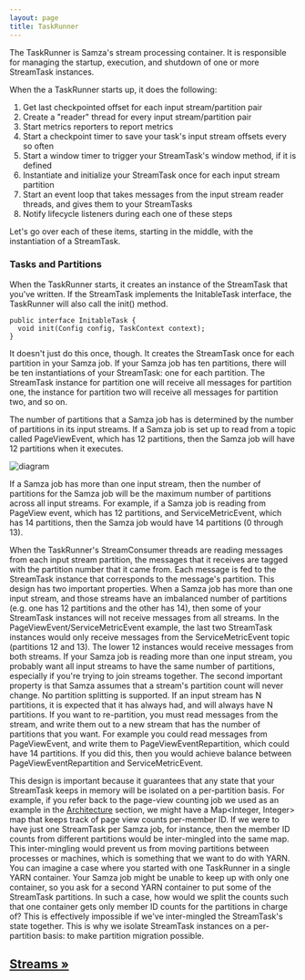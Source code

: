 ```yaml
---
layout: page
title: TaskRunner
---
```

<!-- TODO: Is TaskRunner still appropriate terminology to use (appears to be a combo of SamzaContainer and TaskInstance in the code)? -->

The TaskRunner is Samza's stream processing container. It is responsible for managing the startup, execution, and shutdown of one or more StreamTask instances.

When the a TaskRunner starts up, it does the following:

1. Get last checkpointed offset for each input stream/partition pair
2. Create a "reader" thread for every input stream/partition pair
3. Start metrics reporters to report metrics
4. Start a checkpoint timer to save your task's input stream offsets every so often
5. Start a window timer to trigger your StreamTask's window method, if it is defined
6. Instantiate and initialize your StreamTask once for each input stream partition
7. Start an event loop that takes messages from the input stream reader threads, and gives them to your StreamTasks
8. Notify lifecycle listeners during each one of these steps

Let's go over each of these items, starting in the middle, with the instantiation of a StreamTask.

### Tasks and Partitions

When the TaskRunner starts, it creates an instance of the StreamTask that you've written. If the StreamTask implements the InitableTask interface, the TaskRunner will also call the init() method.

```
public interface InitableTask {
  void init(Config config, TaskContext context);
}
```

It doesn't just do this once, though. It creates the StreamTask once for each partition in your Samza job. If your Samza job has ten partitions, there will be ten instantiations of your StreamTask: one for each partition. The StreamTask instance for partition one will receive all messages for partition one, the instance for partition two will receive all messages for partition two, and so on.

The number of partitions that a Samza job has is determined by the number of partitions in its input streams. If a Samza job is set up to read from a topic called PageViewEvent, which has 12 partitions, then the Samza job will have 12 partitions when it executes.

![diagram](/img/0.7.0/learn/documentation/container/tasks-and-partitions.png)

If a Samza job has more than one input stream, then the number of partitions for the Samza job will be the maximum number of partitions across all input streams. For example, if a Samza job is reading from PageView event, which has 12 partitions, and ServiceMetricEvent, which has 14 partitions, then the Samza job would have 14 partitions (0 through 13).

When the TaskRunner's StreamConsumer threads are reading messages from each input stream partition, the messages that it receives are tagged with the partition number that it came from. Each message is fed to the StreamTask instance that corresponds to the message's partition. This design has two important properties. When a Samza job has more than one input stream, and those streams have an imbalanced number of partitions (e.g. one has 12 partitions and the other has 14), then some of your StreamTask instances will not receive messages from all streams. In the PageViewEvent/ServiceMetricEvent example, the last two StreamTask instances would only receive messages from the ServiceMetricEvent topic (partitions 12 and 13). The lower 12 instances would receive messages from both streams. If your Samza job is reading more than one input stream, you probably want all input streams to have the same number of partitions, especially if you're trying to join streams together. The second important property is that Samza assumes that a stream's partition count will never change. No partition splitting is supported. If an input stream has N partitions, it is expected that it has always had, and will always have N partitions. If you want to re-partition, you must read messages from the stream, and write them out to a new stream that has the number of partitions that you want. For example you could read messages from PageViewEvent, and write them to PageViewEventRepartition, which could have 14 partitions. If you did this, then you would achieve balance between PageViewEventRepartition and ServiceMetricEvent.

This design is important because it guarantees that any state that your StreamTask keeps in memory will be isolated on a per-partition basis. For example, if you refer back to the page-view counting job we used as an example in the [Architecture](../introduction/architecture.html) section, we might have a Map&lt;Integer, Integer&gt; map that keeps track of page view counts per-member ID. If we were to have just one StreamTask per Samza job, for instance, then the member ID counts from different partitions would be inter-mingled into the same map. This inter-mingling would prevent us from moving partitions between processes or machines, which is something that we want to do with YARN. You can imagine a case where you started with one TaskRunner in a single YARN container. Your Samza job might be unable to keep up with only one container, so you ask for a second YARN container to put some of the StreamTask partitions. In such a case, how would we split the counts such that one container gets only member ID counts for the partitions in charge of? This is effectively impossible if we've inter-mingled the StreamTask's state together. This is why we isolate StreamTask instances on a per-partition basis: to make partition migration possible.

## [Streams &raquo;](streams.html)
